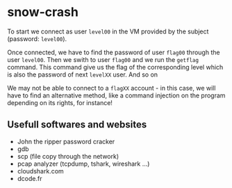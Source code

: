 # snow-crash
To start we connect as user `level00` in the VM provided by the subject (password: `level00`).

Once connected, we have to find the password of user `flag00` through the user `level00`. Then we swith to user `flag00` and we run the `getflag` command. This command give us the flag of the corresponding level which is also the password of next `levelXX` user. And so on

We may not be able to connect to a `flagXX` account - in this case, we will have to find an alternative method, like a command injection on the program depending on its rights, for instance!

## Usefull softwares and websites
- John the ripper password cracker
- gdb
- scp (file copy through the network)
- pcap analyzer (tcpdump, tshark, wireshark ...)
- cloudshark.com
- dcode.fr